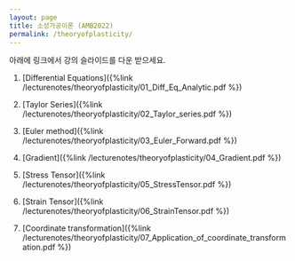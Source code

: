 ```yaml
---
layout: page
title: 소성가공이론 (AMB2022)
permalink: /theoryofplasticity/
---
```



아래에 링크에서 강의 슬라이드를 다운 받으세요.




1. [Differential Equations]({%link /lecturenotes/theoryofplasticity/01_Diff_Eq_Analytic.pdf %})

2. [Taylor Series]({%link /lecturenotes/theoryofplasticity/02_Taylor_series.pdf %})

3. [Euler method]({%link /lecturenotes/theoryofplasticity/03_Euler_Forward.pdf %})

4. [Gradient]({%link /lecturenotes/theoryofplasticity/04_Gradient.pdf %})

5. [Stress Tensor]({%link /lecturenotes/theoryofplasticity/05_StressTensor.pdf %})

6. [Strain Tensor]({%link /lecturenotes/theoryofplasticity/06_StrainTensor.pdf %})

7. [Coordinate transformation]({%link /lecturenotes/theoryofplasticity/07_Application_of_coordinate_transformation.pdf %})

<!--
-->
